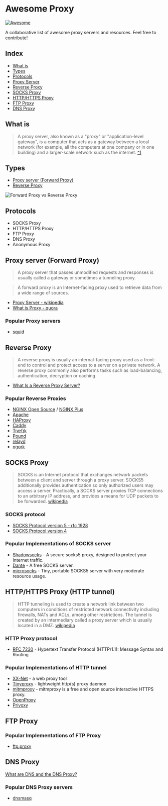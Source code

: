 # Awesome Proxy

[![Awesome](https://awesome.re/badge-flat.svg)](https://awesome.re)

A collaborative list of awesome proxy servers and resources. Feel free to contribute!

## Index

- [What is](#what-is)
- [Types](#types)
- [Protocols](#protocols)
- [Proxy Server](#proxy-server-forward-proxy)
- [Reverse Proxy](#reverse-proxy)
- [SOCKS Proxy](#socks-proxy)
- [HTTP/HTTPS Proxy](#httphttps-proxy-http-tunnel)
- [FTP Proxy](#ftp-proxy)
- [DNS Proxy](#dns-proxy)

## What is

> A proxy server, also known as a "proxy" or "application-level gateway", is a computer that acts as a gateway between a local network (for example, all the computers at one company or in one building) and a larger-scale network such as the internet. [^1](https://kb.iu.edu/d/ahoo)

## Types

- [Proxy server (Forward Proxy) ](https://en.wikipedia.org/wiki/Proxy_server)
- [Reverse Proxy](https://en.wikipedia.org/wiki/Reverse_proxy)

![Forward Proxy vs Reverse Proxy](https://i.stack.imgur.com/0qpxZ.png)

## Protocols

- SOCKS Proxy
- HTTP/HTTPS Proxy
- FTP Proxy
- DNS Proxy
- Anonymous Proxy

## Proxy server (Forward Proxy)

> A proxy server that passes unmodified requests and responses is usually called a gateway or sometimes a tunneling proxy.

> A forward proxy is an Internet-facing proxy used to retrieve data from a wide range of sources.

- [Proxy Server - wikipedia](https://en.wikipedia.org/wiki/Proxy_server)
- [What is Proxy - quora](https://www.quora.com/What-is-proxy)

### Popular Proxy servers

- [squid](http://www.squid-cache.org/)

## Reverse Proxy

> A reverse proxy is usually an internal-facing proxy used as a front-end to control and protect access to a server on a private network. A reverse proxy commonly also performs tasks such as load-balancing, authentication, decryption or caching.

- [What Is a Reverse Proxy Server?](https://www.nginx.com/resources/glossary/reverse-proxy-server/)

### Popular Reverse Proxies

- [NGINX Open Source](https://nginx.org/) / [NGINX Plus](https://nginx.com/)
- [Apache](http://wiki.apache.org/cocoon/ApacheModProxy)
- [HAProxy](http://haproxy.1wt.eu/)
- [Caddy](https://caddyserver.com/docs/proxy)
- [Træfɪk](https://traefik.io/)
- [Pound](http://www.apsis.ch/pound)
- [relayd](https://bsd.plumbing/)
- [ngork](https://github.com/inconshreveable/ngrok)

## SOCKS Proxy

> SOCKS is an Internet protocol that exchanges network packets between a client and server through a proxy server. SOCKS5 additionally provides authentication so only authorized users may access a server. Practically, a SOCKS server proxies TCP connections to an arbitrary IP address, and provides a means for UDP packets to be forwarded. [wikipedia](https://en.wikipedia.org/wiki/SOCKS)

### SOCKS protocol

- [SOCKS Protocol version 5 - rfc 1928](https://www.ietf.org/rfc/rfc1928.txt)
- [SOCKS Protocol version 4](https://www.openssh.com/txt/socks4.protocol)

### Popular Implementations of SOCKS server

- [Shadowsocks](https://shadowsocks.org/en/index.html) - A secure socks5 proxy, designed to protect your Internet traffic.
- [Dante](https://www.inet.no/dante/) - A free SOCKS server.
- [microsocks](https://github.com/rofl0r/microsocks) - Tiny, portable SOCKS5 server with very moderate resource usage.

## HTTP/HTTPS Proxy (HTTP tunnel)

> HTTP tunneling is used to create a network link between two computers in conditions of restricted network connectivity including firewalls, NATs and ACLs, among other restrictions. The tunnel is created by an intermediary called a proxy server which is usually located in a DMZ. [wikipedia](https://en.wikipedia.org/wiki/HTTP_tunnel)

### HTTP Proxy protocol

- [RFC 7230](https://tools.ietf.org/html/rfc7230) - Hypertext Transfer Protocol (HTTP/1.1): Message Syntax and Routing

### Popular Implementations of HTTP tunnel

- [XX-Net](https://github.com/XX-net/XX-Net) - a web proxy tool
- [Tinyproxy](https://tinyproxy.github.io/) - lightweight http(s) proxy daemon
- [mitmproxy](https://mitmproxy.org/) - mitmproxy is a free and open source interactive HTTPS proxy.
- [OpenProxy](https://github.com/trimstray/OpenProxy)
- [Privoxy](http://www.privoxy.org/)

## FTP Proxy

### Popular Implementations of FTP Proxy

- [ftp.proxy](http://www.ftpproxy.org/)

## DNS Proxy

[What are DNS and the DNS Proxy?](https://www.watchguard.com/training/fireware/80/dnsprox2.htm)

### Popular DNS Proxy servers

- [dnsmasq](http://www.thekelleys.org.uk/dnsmasq/doc.html)

